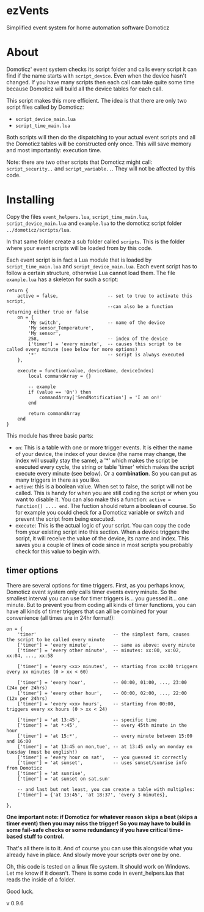 # ezVents
Simplified event system for home automation software Domoticz

About
=============
Domoticz' event system checks its script folder and calls every script it can find if the name starts with `script_device`. Even when the device hasn't changed. If you have many scripts then each call can take quite some time because Domoticz will build all the device tables for each call.

This script makes this more efficient. The idea is that there are only two script files called by Domoticz: 

* `script_device_main.lua`
* `script_time_main.lua`

Both scripts will then do the dispatching to your actual event scripts and all the Domoticz tables will be constructed only once. This will save memory and most importantly: execution time.

Note: there are two other scripts that Domoticz might call: `script_security..` and `script_variable..`. They will not be affected by this code.

Installing
=============
Copy the files `event_helpers.lua`, `script_time_main.lua`, `script_device_main.lua` and `example.lua` to the domoticz script folder
`../domoticz/scripts/lua`.
 
In that same folder create a sub folder called `scripts`. This is the folder where your event scripts will be loaded from by this code. 

Each event script is in fact a Lua module that is loaded by `script_time_main.lua` and `script_device_main.lua`. Each event script has to follow a certain structure, otherwise Lua cannot load them. The file `example.lua` has a skeleton for such a script: 


```
return {
    active = false,                  -- set to true to activate this script, 
                                     --can also be a function returning either true or false
    on = {
        'My switch',                 -- name of the device
        'My sensor_Temperature',
        'My sensor',
        258,                         -- index of the device
        ['timer'] = 'every minute',  -- causes this script to be called every minute (see below for more options)
        '*'                          -- script is always executed
    },
    
    execute = function(value, deviceName, deviceIndex)
        local commandArray = {}

        -- example
        if (value == 'On') then
            commandArray['SendNotification'] = 'I am on!'
        end

        return commandArray
    end
}
```

This module has three basic parts:

* `on`: This is a table with one or more trigger events. It is either the name of your device, the index of your device (the name may change, the index will usually stay the same), a '*' which makes the script be executed every cycle, the string or table 'timer' which makes the script execute every minute (see below). Or a **combination**. So you can put as many triggers in there as you like.
* `active`: this is a boolean value. When set to false, the script will not be called. This is handy for when you are still coding the script or when you want to disable it. You can also make this a function: `active = function() .... end`. The fuction should return a boolean of course. So for example you could check for a Domoticz variable or switch and prevent the script from being executed.
* `execute`: This is the actual logic of your script. You can copy the code from your existing script into this section. When a device triggers the script, it will receive the value of the device, its name and index. This saves you a couple of lines of code since in most scripts you probably check for this value to begin with.

timer options
-------------
There are several options for time triggers. First, as you perhaps know, Domoticz event system only calls timer events every minute. So the smallest interval you can use for timer triggers is... you guessed it... one minute. But to prevent you from coding all kinds of timer functions, you can have all kinds of timer triggers that can all be combined for your convenience (all times are in 24hr format!):

```
on = {
    'timer'                            -- the simplest form, causes the script to be called every minute
    ['timer'] = 'every minute',        -- same as above: every minute
    ['timer'] = 'every other minute',  -- minutes: xx:00, xx:02, xx:04, ..., xx:58
    
    ['timer'] = 'every <xx> minutes',  -- starting from xx:00 triggers every xx minutes (0 > xx < 60)

    ['timer'] = 'every hour',          -- 00:00, 01:00, ..., 23:00  (24x per 24hrs)
    ['timer'] = 'every other hour',    -- 00:00, 02:00, ..., 22:00  (12x per 24hrs)
    ['timer'] = 'every <xx> hours',    -- starting from 00:00, triggers every xx hours (0 > xx < 24)
    
    ['timer'] = 'at 13:45',            -- specific time
    ['timer'] = 'at *:45',             -- every 45th minute in the hour
    ['timer'] = 'at 15:*',             -- every minute between 15:00 and 16:00
    ['timer'] = 'at 13:45 on mon,tue', -- at 13:45 only on monday en tuesday (must be english!)
    ['timer'] = 'every hour on sat',   -- you guessed it correctly
    ['timer'] = 'at sunset',           -- uses sunset/sunrise info from Domoticz
    ['timer'] = 'at sunrise',
    ['timer'] = 'at sunset on sat,sun'
    
    -- and last but not least, you can create a table with multiples:
    ['timer'] = {'at 13:45', 'at 18:37', 'every 3 minutes},

},
```
**One important note: if Domoticz for whatever reason skips a beat (skips a timer event) then you may miss the trigger! So you may have to build in some fail-safe checks or some redundancy if you have critical time-based stuff to control.**


That's all there is to it. And of course you can use this alongside what you already have in place. And slowly move your scripts over one by one.

Oh, this code is tested on a linux file system. It should work on Windows. Let me know if it doesn't. There is some code in event_helpers.lua that reads the inside of a folder. 

Good luck.

v 0.9.6

